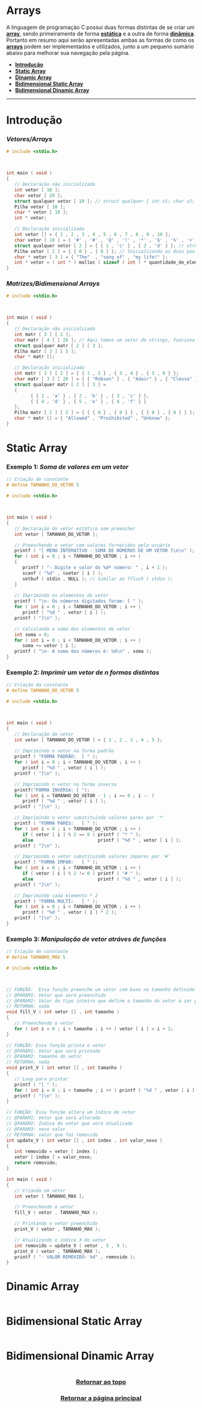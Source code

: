 # Arrays

A linguagem de programação C possui duas formas distintas de se criar um <a href="Arrays.md" title="vetor ou uma matriz">**array**</a>, sendo primeiramente de forma <a href="Arrays.md" title="o vetor/matriz possui um tamanho máximo fixo">**estática**</a> e a outra de forma <a href="Arrays.md" title="o vetor/matriz pode ser expandido ou reduzido">**dinâmica**</a>. Portanto em resumo aqui serão apresentadas ambas as formas de como os <a href="Arrays.md" title="vetores/matrizes">**arrays**</a> podem ser implementados e utilizados, junto a um pequeno sumário abaixo para melhorar sua navegação pela página.

- <a href="#introdução" title="Introdução a arrays">**Introdução**</a>
- <a href="#static-array" title="Vetor estático">**Static Array**</a>
- <a href="#dinamic-array" title="Direto">**Dinamic Array**</a>
- <a href="#bidimensional-static-array" title="Direto">**Bidimensional Static Array**</a>
- <a href="#bidimensional-dinamic-array" title="Direto">**Bidimensional Dinamic Array**</a>

---

# Introdução

### *Vetores/Arrays*
```main.c
# include <stdio.h>



int main ( void )
{
   // Declaração não inicializada
   int vetor [ 10 ];
   char vetor [ 20 ];
   struct qualquer vetor [ 10 ]; // struct qualquer { int v1; char v2; };
   Pilha vetor [ 10 ];
   char * vetor [ 10 ];
   int * vetor; 

   // Declaração inicializada
   int vetor [] = { 1 , 2 , 3 , 4 , 5 , 6 , 7 , 8 , 9 , 10 };
   char vetor [ 10 ] = { '#' , '#' , '@' , '!' , '*' , '$' , '%' , '+' , '-' , '^' };
   struct qualquer vetor [ 2 ] = { { 1 , 'c' } , { 2 , 'd' } }; // struct qualquer { int v1; char v2; };
   Pilha vetor [ 2 ] = { { 0 } , { 0 } }; // Inicializando as duas posições zeradas
   char * vetor [ 3 ] = { "The"  , "song of" , "my life!" };
   int * vetor = ( int * ) malloc ( sizeof ( int ) * quantidade_de_elementos );
}
```

### *Matrizes/Bidimensional Arrays*
```main.c
# include <stdio.h>



int main ( void )
{
   // Declaração não inicializada
   int matr [ 3 ] [ 2 ];
   char matr [ 4 ] [ 20 ]; // Aqui temos um vetor de strings, funciona similar a char * matr [ 20 ] e char ** matr;
   struct qualquer matr [ 2 ] [ 3 ];
   Pilha matr [ 3 ] [ 5 ];
   char * matr [];

   // Declaração inicializada
   int matr [ 3 ] [ 2 ] = { { 1 , 2 } , { 3 , 4 } , { 5 , 6 } };
   char matr [ 3 ] [ 20 ] = { { "Robson" } , { "Adair" } , { "Cleusa" } };
   struct qualquer matr [ 2 ] [ 3 ] =
   {
         { { 1 , 'a' } , { 2 , 'b' } , { 3 , 'c' } },
         { { 4 , 'd' } , { 5 , 'e' } , { 6 , 'f' } }
   };
   Pilha matr [ 2 ] [ 2 ] = { { { 0 } , { 0 } } , { { 0 } , { 0 } } };
   char * matr [] = { "Allowed" , "Proihibited" , "Unknow" };
}
```


# Static Array

### Exemplo 1: *Soma de valores em um vetor*
```main.c
// Criação de constante
# define TAMANHO_DO_VETOR 5

# include <stdio.h>



int main ( void )
{
   // Declaração do vetor estático sem preencher
   int vetor [ TAMANHO_DO_VETOR ];

   // Preenchendo o vetor com valores fornecidos pelo usuário
   printf ( "[ MENU INTERATIVO - SOMA DE NÚMEROS DE UM VETOR ]\n\n" );
   for ( int i = 0 ; i < TAMANHO_DO_VETOR ; i ++ )
   {
      printf ( "- Digite o valor do %dº número: " , i + 1 );
      scanf ( "%d" , &vetor [ i ] );
      setbuf ( stdin , NULL ); // Similar ao fflush ( stdin );
   }
   
   // Imprimindo os elementos do vetor
   printf ( "\n- Os números digitados foram: [ " );
   for ( int i = 0 ; i < TAMANHO_DO_VETOR ; i ++ ) 
      printf ( "%d " , vetor [ i ] );
   printf ( "]\n" );

   // Calculando a soma dos elementos do vetor
   int soma = 0;
   for ( int i = 0 ; i < TAMANHO_DO_VETOR ; i ++ ) 
      soma += vetor [ i ];
   printf ( "\n- A soma dos números é: %d\n" , soma );
}
```
### Exemplo 2: *Imprimir um vetor de n formas distintas*
```main.c
// Criação da constante
# define TAMANHO_DO_VETOR 5

# include <stdio.h>



int main ( void )
{
   // Declaração do vetor
   int vetor [ TAMANHO_DO_VETOR ] = { 1 , 2 , 3 , 4 , 5 };
   
   // Imprimindo o vetor na forma padrão
   printf ( "FORMA PADRÃO:  [ " );
   for ( int i = 0 ; i < TAMANHO_DO_VETOR ; i ++ )
      printf ( "%d " , vetor [ i ] );
   printf ( "]\n" );

   // Imprimindo o vetor na forma inversa
   printf("FORMA INVERSA: [ ");
   for ( int i = TAMANHO_DO_VETOR - 1 ; i >= 0 ; i -- ) 
      printf ( "%d " , vetor [ i ] );
   printf ( "]\n" );

   // Imprimindo o vetor substituindo valores pares por '*'
   printf ( "FORMA PARES:   [ " );
   for ( int i = 0 ; i < TAMANHO_DO_VETOR ; i ++ )
      if ( vetor [ i ] % 2 == 0 ) printf ( "* " );
      else                        printf ( "%d " , vetor [ i ] );
   printf ( "]\n" );

   // Imprimindo o vetor substituindo valores ímpares por '#'
   printf ( "FORMA IMPAR:   [ " );
   for ( int i = 0 ; i < TAMANHO_DO_VETOR ; i ++ )
      if ( vetor [ i ] % 2 != 0 ) printf ( "# " );
      else                        printf ( "%d " , vetor [ i ] );
   printf ( "]\n" );

   // Imprimindo cada elemento * 2
   printf ( "FORMA MULTI:   [ " );
   for ( int i = 0 ; i < TAMANHO_DO_VETOR ; i ++ )
      printf ( "%d " , vetor [ i ] * 2 );
   printf ( "]\n" );
}
```

### Exemplo 3: *Manipulação de vetor atráves de funções*
```main.c
// Criação de constante
# define TAMANHO_MAX 5

# include <stdio.h>



// FUNÇÃO:  Essa função preenche um vetor com base no tamanho definido
// @PARAM1: Vetor que será preenchido
// @PARAM2: Valor do tipo inteiro que define o tamanho do vetor a ser preenchido
// RETORNA: nada
void fill_V ( int vetor [] , int tamanho )
{
   // Preenchendo o vetor
   for ( int i = 0 ; i < tamanho ; i ++ ) vetor [ i ] = i + 1;
}

// FUNÇÃO: Essa função printa o vetor
// @PARAM1: Vetor que será printado
// @PARAM2: tamanho do vetor
// RETORNA: nada
void print_V ( int vetor [] , int tamanho )
{
   // Loop para printar
   printf ( "[ " );
   for ( int i = 0 ; i < tamanho ; i ++ ) printf ( "%d " , vetor [ i ] );
   printf ( "]\n" );
}

// FUNÇÃO: Essa função altera um índice do vetor
// @PARAM1: Vetor que será alterado
// @PARAM2: Índice do vetor que será atualizado
// @PARAM3: novo valor
// RETORNA: valor que foi removido
int update_V ( int vetor [] , int index , int valor_novo )
{
   int removido = vetor [ index ];
   vetor [ index ] = valor_novo;
   return removido;
}

int main ( void )
{
   // Criando um vetor
   int vetor [ TAMANHO_MAX ];

   // Preenchendo o vetor
   fill_V ( vetor , TAMANHO_MAX );

   // Printando o vetor preenchido
   print_V ( vetor , TAMANHO_MAX );

   // Atualizando o índice 3 do vetor
   int removido = update_V ( vetor , 3 , 9 );
   print_V ( vetor , TAMANHO_MAX );
   printf ( "- VALOR REMOVIDO: %d" , removido );
}
```

# Dinamic Array
```main.c
```

# Bidimensional Static Array
```main.c
```

# Bidimensional Dinamic Array
```main.c
```

<h3 align="center"> <a href="#arrays" title="Voltar ao topo"> Retornar ao topo </a> </h3>
<h3 align="center"> <a href="https://github.com/AllisonJunior/Estruturas_de_Dados" title="Voltar ao menu principal"> Retornar a página principal </a> </h3>

